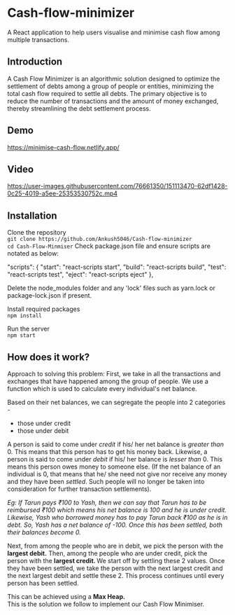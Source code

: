 
# Cash-flow-minimizer
A React application to help users visualise and minimise cash flow among multiple transactions.


## Introduction
A Cash Flow Minimizer is an algorithmic solution designed to optimize the settlement of debts among a group of people or entities, minimizing the total cash flow required to settle all debts. The primary objective is to reduce the number of transactions and the amount of money exchanged, thereby streamlining the debt settlement process.

## Demo

https://minimise-cash-flow.netlify.app/

## Video

https://user-images.githubusercontent.com/76661350/151113470-62df1428-0c25-4019-a5ee-25353530752c.mp4


## Installation

Clone the repository <br/>
`git clone https://github.com/Ankush5046/Cash-flow-minimizer` <br/>
`cd Cash-Flow-Minmiser`
Check package.json file and ensure scripts are notated as below:

"scripts": {
    "start": "react-scripts start",
    "build": "react-scripts build",
    "test": "react-scripts test",
    "eject": "react-scripts eject"
  },


Delete the node_modules folder and any 'lock' files such as 
yarn.lock or package-lock.json if present.

Install required packages<br/>
`npm install`

Run the server<br/>
`npm start`

## How does it work?
Approach to solving this problem:
First, we take in all the transactions and exchanges that have happened among the group of people. We use a function which is used to calculate every individual's net balance. 

Based on their net balances, we can segregate the people into 2 categories - 
<ul>
<li>those under credit </li>
<li>those under debit</li>
</ul>


A person is said to come under <i>credit</i> if his/ her net balance is <i>greater than</i> 0. This means that this person has to get his money back. 
Likewise, a person is said to come under <i>debit</i> if his/ her balance is <i>lesser than</i> 0. This means this person owes money to someone else. 
(If the net balance of an individual is 0, that means that he/ she need not give nor receive any money and they have been <i>settled</i>. 
Such people will no longer be taken into consideration for further transaction settlements). 


<i>Eg: If Tarun pays ₹100 to Yash, then we can say that Tarun has to be reimbursed ₹100 which means his net balance is 100 and he is under credit. 
Likewise, Yash who borrowed money has to pay Tarun back ₹100 as he is in debt. So, Yash has a net balance of -100. Once this has been settled, both their balances become 0. </i>

Next, from among the people who are in debit, we pick the person with the <b>largest debit.</b> 
Then, among the people who are under credit, pick the person with the <b>largest credit. </b>
We start off by settling these 2 values. Once they have been settled, we take the person with the next largest credit and the next largest debit and settle these 2. 
This process continues until every person has been settled.

This can be achieved using a <b>Max Heap.</b>  
This is the solution we follow to implement our Cash Flow Minimiser.


